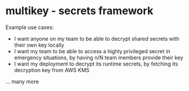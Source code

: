 # multikey - secrets framework

Example use cases:

- I want anyone on my team to be able to decrypt shared secrets with their own key locally
- I want my team to be able to access a highly privileged secret in emergency situations, by having n/N team members provide their key
- I want my deployment to decrypt its runtime secrets, by fetching its decryption key from AWS KMS

... many more